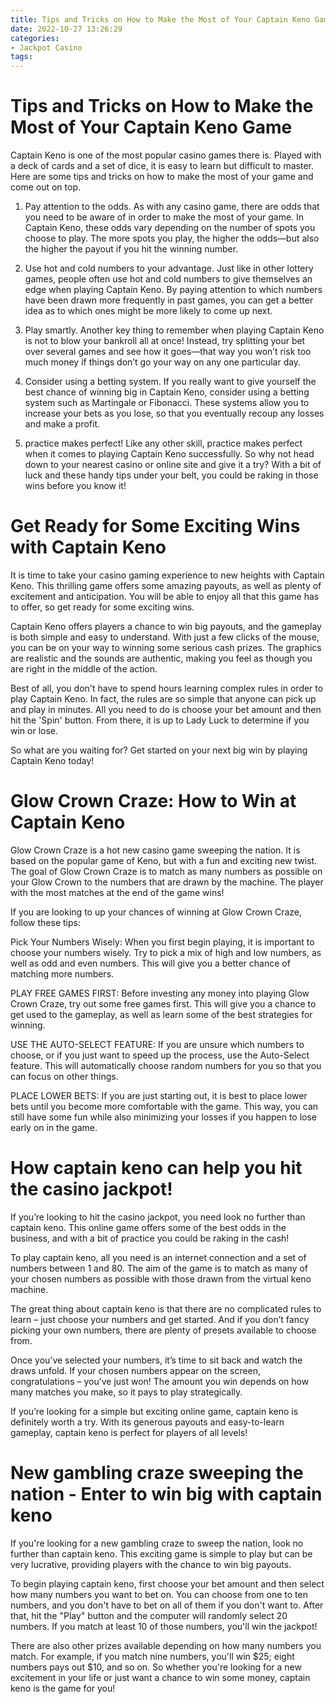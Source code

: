 ```yaml
---
title: Tips and Tricks on How to Make the Most of Your Captain Keno Game
date: 2022-10-27 13:26:29
categories:
- Jackpot Casino
tags:
---
```



#  Tips and Tricks on How to Make the Most of Your Captain Keno Game

Captain Keno is one of the most popular casino games there is. Played with a deck of cards and a set of dice, it is easy to learn but difficult to master. Here are some tips and tricks on how to make the most of your game and come out on top.

1. Pay attention to the odds. As with any casino game, there are odds that you need to be aware of in order to make the most of your game. In Captain Keno, these odds vary depending on the number of spots you choose to play. The more spots you play, the higher the odds—but also the higher the payout if you hit the winning number.

2. Use hot and cold numbers to your advantage. Just like in other lottery games, people often use hot and cold numbers to give themselves an edge when playing Captain Keno. By paying attention to which numbers have been drawn more frequently in past games, you can get a better idea as to which ones might be more likely to come up next.

3. Play smartly. Another key thing to remember when playing Captain Keno is not to blow your bankroll all at once! Instead, try splitting your bet over several games and see how it goes—that way you won’t risk too much money if things don’t go your way on any one particular day.

4. Consider using a betting system. If you really want to give yourself the best chance of winning big in Captain Keno, consider using a betting system such as Martingale or Fibonacci. These systems allow you to increase your bets as you lose, so that you eventually recoup any losses and make a profit.

5. practice makes perfect! Like any other skill, practice makes perfect when it comes to playing Captain Keno successfully. So why not head down to your nearest casino or online site and give it a try? With a bit of luck and these handy tips under your belt, you could be raking in those wins before you know it!

#  Get Ready for Some Exciting Wins with Captain Keno

It is time to take your casino gaming experience to new heights with Captain Keno. This thrilling game offers some amazing payouts, as well as plenty of excitement and anticipation. You will be able to enjoy all that this game has to offer, so get ready for some exciting wins.

Captain Keno offers players a chance to win big payouts, and the gameplay is both simple and easy to understand. With just a few clicks of the mouse, you can be on your way to winning some serious cash prizes. The graphics are realistic and the sounds are authentic, making you feel as though you are right in the middle of the action.

Best of all, you don't have to spend hours learning complex rules in order to play Captain Keno. In fact, the rules are so simple that anyone can pick up and play in minutes. All you need to do is choose your bet amount and then hit the 'Spin' button. From there, it is up to Lady Luck to determine if you win or lose.

So what are you waiting for? Get started on your next big win by playing Captain Keno today!

#  Glow Crown Craze: How to Win at Captain Keno

Glow Crown Craze is a hot new casino game sweeping the nation. It is based on the popular game of Keno, but with a fun and exciting new twist. The goal of Glow Crown Craze is to match as many numbers as possible on your Glow Crown to the numbers that are drawn by the machine. The player with the most matches at the end of the game wins!

If you are looking to up your chances of winning at Glow Crown Craze, follow these tips:

Pick Your Numbers Wisely: When you first begin playing, it is important to choose your numbers wisely. Try to pick a mix of high and low numbers, as well as odd and even numbers. This will give you a better chance of matching more numbers.

PLAY FREE GAMES FIRST: Before investing any money into playing Glow Crown Craze, try out some free games first. This will give you a chance to get used to the gameplay, as well as learn some of the best strategies for winning.

USE THE AUTO-SELECT FEATURE: If you are unsure which numbers to choose, or if you just want to speed up the process, use the Auto-Select feature. This will automatically choose random numbers for you so that you can focus on other things.

PLACE LOWER BETS: If you are just starting out, it is best to place lower bets until you become more comfortable with the game. This way, you can still have some fun while also minimizing your losses if you happen to lose early on in the game.

#  How captain keno can help you hit the casino jackpot!

If you’re looking to hit the casino jackpot, you need look no further than captain keno. This online game offers some of the best odds in the business, and with a bit of practice you could be raking in the cash!

To play captain keno, all you need is an internet connection and a set of numbers between 1 and 80. The aim of the game is to match as many of your chosen numbers as possible with those drawn from the virtual keno machine.

The great thing about captain keno is that there are no complicated rules to learn – just choose your numbers and get started. And if you don’t fancy picking your own numbers, there are plenty of presets available to choose from.

Once you’ve selected your numbers, it’s time to sit back and watch the draws unfold. If your chosen numbers appear on the screen, congratulations – you’ve just won! The amount you win depends on how many matches you make, so it pays to play strategically.

If you’re looking for a simple but exciting online game, captain keno is definitely worth a try. With its generous payouts and easy-to-learn gameplay, captain keno is perfect for players of all levels!

#  New gambling craze sweeping the nation - Enter to win big with captain keno

If you're looking for a new gambling craze to sweep the nation, look no further than captain keno. This exciting game is simple to play but can be very lucrative, providing players with the chance to win big payouts.

To begin playing captain keno, first choose your bet amount and then select how many numbers you want to bet on. You can choose from one to ten numbers, and you don't have to bet on all of them if you don't want to. After that, hit the "Play" button and the computer will randomly select 20 numbers. If you match at least 10 of those numbers, you'll win the jackpot!

There are also other prizes available depending on how many numbers you match. For example, if you match nine numbers, you'll win $25; eight numbers pays out $10, and so on. So whether you're looking for a new excitement in your life or just want a chance to win some money, captain keno is the game for you!